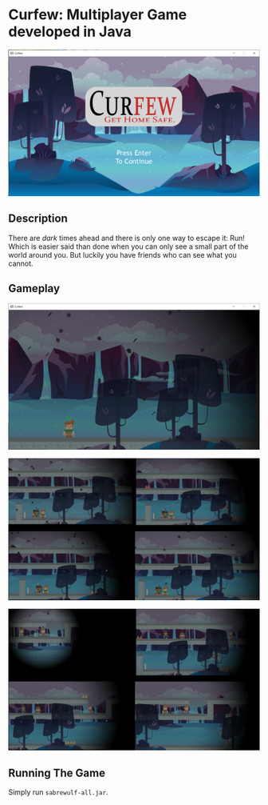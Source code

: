 # Curfew: Multiplayer Game developed in Java

![Menu Screen](resources/menu-screen.png)

## Description
There are *dark* times ahead and there is only one way to escape it: Run! Which is easier said than
done when you can only see a small part of the world around you. But luckily you have friends who
can see what you cannot.

## Gameplay

![Gameplay](resources/gameplay.png)

![Multiple Players](resources/multiple-players.png)

![Multiple Players Dark](resources/multiple-players-dark.png)

## Running The Game
Simply run `sabrewulf-all.jar`.
